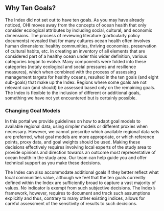 ## Why Ten Goals? <!---rewrite this section--->

The Index did not set out to have ten goals. As you may have already noticed, OHI moves away from the concepts of ocean health that only consider ecological attributes by including social, cultural, and economic dimensions. The process of reviewing literature (particularly policy documents) revealed that for many cultures ocean health often involves human dimensions: healthy communities, thriving economies, preservation of cultural habits, etc. In creating an inventory of all elements that are considered part of a healthy ocean under this wider definition, various categories began to evolve. Many components were folded into these categories (notaly ecological and social pressures and resilience measures), which when combined with the process of assessing management targets for healthy oceans, resulted in the ten goals (and eight sub-goals) that make up the Index. Regions where some goals are not relevant can (and should) be assessed based only on the remaining goals. The Index is flexible to the inclusion of different or additional goals, something we have not yet encountered but is certainly possible.

### Changing Goal Models <!---I feel this might be premature here--->

In this portal we provide guidelines on how to adapt goal models to available regional data, using simpler models or different proxies when necessary. However, we cannot prescribe which available regional data sets are preferred, what goal models are more appropriate, or which reference points, proxy data, and goal weights should be used. Making these decisions effectively requires involving local experts of the study area to provide opinions and direction towards an outcome most representative of ocean health in the study area. Our team can help guide you and offer technical support as you make these decisions.

The Index can also accommodate additional goals if they better reflect what local communities value, although we feel that the ten goals currently defined within the Index are sufficiently broad to capture a vast majority of values. No indicator is exempt from such subjective decisions. The Index’s framework, however, requires to document and track such assumptions explicitly and thus, contrary to many other existing indices, allows for careful assessment of the sensitivity of results to such decisions.

